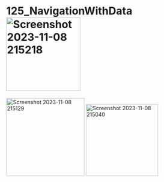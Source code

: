 # 125_NavigationWithData<img width="197" alt="Screenshot 2023-11-08 215218" src="https://github.com/ricco-arisdy/125_NavigationWithData/assets/114916298/eab34881-23a2-400c-83fe-b8b6a2a9cbe6">
<img width="208" alt="Screenshot 2023-11-08 215129" src="https://github.com/ricco-arisdy/125_NavigationWithData/assets/114916298/0a6379b3-bc42-4e91-9982-6bbc282d1f7b">
<img width="192" alt="Screenshot 2023-11-08 215040" src="https://github.com/ricco-arisdy/125_NavigationWithData/assets/114916298/ff4974b9-2185-494e-bedf-b7d4055aa68e">
